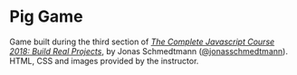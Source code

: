 # Pig Game
Game built during the third section of [_The Complete Javascript Course 2018: Build Real Projects_](https://www.udemy.com/the-complete-javascript-course/), by Jonas Schmedtmann ([@jonasschmedtmann](https://github.com/jonasschmedtmann)). HTML, CSS and images provided by the instructor.
